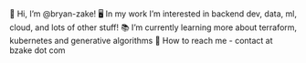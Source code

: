 👋 Hi, I’m @bryan-zake!
🖥️ In my work I’m interested in backend dev, data, ml, cloud, and lots of other stuff!
📚 I’m currently learning more about terraform, kubernetes and generative algorithms
📱 How to reach me - contact at bzake dot com
